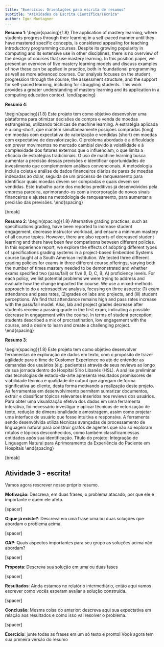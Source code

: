 ```yaml
---
title: "Exercício: Orientações para escrita de resumos"
subtitle: "Atividades de Escrita Científica/Técnica"
author: Igor Montagner
...
```


**Resumo 1**:
\begin{spacing}{1.8}
The application of mastery learning, where students progress through their learning in a self-paced manner until they have mastered specific concepts, is considered appealing for teaching introductory programming courses. Despite its growing popularity in computing and its extensive use in other disciplines, there is no overview of the design of courses that use mastery learning. In this position paper, we present an overview of five mastery learning models and discuss examples of how these can be applied in practice, both in foundational programming as well as more advanced courses. Our analysis focuses on the student progression through the course, the assessment structure, and the support for self-paced learning, including for struggling students. This work provides a greater understanding of mastery learning and its application in a computing education context.
\end{spacing}


**Resumo 4**: 

\begin{spacing}{1.8}
Este projeto tem como objetivo desenvolver uma plataforma para otimizar decisões de compra
e venda de moedas estrangeiras, utilizando técnicas de machine learning. A estratégia aplicada
é a long-short, que mantém simultaneamente posições compradas (long) em moedas com
expectativa de valorização e vendidas (short) em moedas com expectativa de desvalorização.
O problema abordado é a dificuldade em prever movimentos no mercado cambial devido à
volatilidade e à complexidade dos fatores externos que o influenciam, o que limita a eficácia
de estratégias tradicionais. O uso de machine learning busca aumentar a precisão dessas
previsões e identificar oportunidades de investimento que complementem análises
convencionais. A metodologia inclui a coleta e análise de dados financeiros diários de pares de
moedas indexadas ao dólar, seguida de um processo de ranqueamento para identificar quais
moedas devem ser compradas e quais devem ser vendidas. Este trabalho parte dos modelos
preditivos já desenvolvidos pela empresa parceira, aprimorando-os com a incorporação de
novos sinais financeiros e ajustes na metodologia de ranqueamento, para aumentar a precisão
das previsões.
\end{spacing}

[break]


**Resumo 2**: 
\begin{spacing}{1.8}
Alternative grading practices, such as specifications grading, have been reported to increase student engagement, decrease instructor workload, and ensure a minimum mastery of all course topics. However, there are also reports of decreased student learning and there have been few comparisons between different policies. In this experience report, we explore the effects of adopting different types of specifications grading systems in a project-based Embedded Systems course taught at a South American institution. We tested three different grading policies for exams in three different course offerings, varying both the number of times mastery needed to be demonstrated and whether exams specified two (pass/fail) or five (I, D, C, B, A) proficiency levels. For each policy, we list potential problems we were trying to address and evaluate how the change impacted the course. We use a mixed-methods approach to do a retrospective analysis, focusing on three aspects: (1) exam attendance and pass rates, (2)grades on labs and projects, and (iii) student perceptions. We find that attendance remains high and pass rates increase with the pass/fail model. Also, lab and project grades decrease after students receive a passing grade in the first exam, indicating a possible decrease in engagement with the course. In terms of student perception, students described a mix of procrastination, low engagement with the course, and a desire to learn and create a challenging project.
\end{spacing}




**Resumo 3**:

\begin{spacing}{1.8}
Este projeto tem como objetivo desenvolver ferramentas de exploração de dados em texto, com o propósito de trazer agilidade para o time de Customer Experience no ato de entender as demandas dos usuários (e.g. pacientes) através de seus reviews ao longo de sua jornada dentro do Hospital Sírio Libanês (HSL). A análise preliminar das tecnologias de estado-da-arte apresenta resultados promissores de viabilidade técnica e qualidade de output que agregam de forma significativa ao cliente, desta forma motivando a realização deste projeto.
As ferramentas em desenvolvimento permitem sumarizar documentos, extrair e classificar tópicos relevantes inseridos nos reviews dos usuários. Para obter uma visualização efetiva dos dados em uma ferramenta interativa, foi necessário investigar e aplicar técnicas de vetorização de texto, redução de dimensionalidade e amostragem, assim como projetar uma interface de usuário que fosse intuitiva e responsiva. A ferramenta sendo desenvolvida utiliza técnicas avançadas de processamento de linguagem natural para construir grafos de agentes que não só exploram rótulos e tópicos desconhecidos, como também classificam essas entidades após sua identificação.
Título do projeto: Integração de Linguagem Natural para Aprimoramento da Experiência do Paciente em Hospitais
\end{spacing}
 


[break]

## Atividade 3 - escrita!

Vamos agora rescrever nosso próprio resumo.

**Motivação**: Descreva, em duas frases, o problema atacado,  por que ele é importante e quem ele afeta.

[spacer]

**O que já existe?**: Descreva em uma frase uma ou duas soluções que abordam o problema acima.

[spacer]

**GAP**: Quais aspectos importantes para seu grupo as soluções acima não abordam?

[spacer]

**Proposta**: Descreva sua solução em uma ou duas fases

[spacer]

**Resultados**: Ainda estamos no relatório intermediário, então aqui vamos escrever como vocês esperam avaliar a solução construída.

[spacer]

**Conclusão**: Mesma coisa do anterior: descreva aqui sua expectativa em relação aos resultados e como isso vai resolver o problema.

[spacer]

**Exercício**: junte todas as frases em um só texto e pronto! Você agora tem sua primeira versão do resumo



